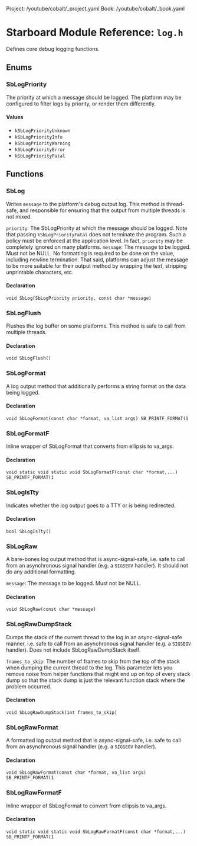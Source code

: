 Project: /youtube/cobalt/_project.yaml
Book: /youtube/cobalt/_book.yaml

# Starboard Module Reference: `log.h`

Defines core debug logging functions.

## Enums

### SbLogPriority

The priority at which a message should be logged. The platform may be configured
to filter logs by priority, or render them differently.

#### Values

*   `kSbLogPriorityUnknown`
*   `kSbLogPriorityInfo`
*   `kSbLogPriorityWarning`
*   `kSbLogPriorityError`
*   `kSbLogPriorityFatal`

## Functions

### SbLog

Writes `message` to the platform's debug output log. This method is thread-safe,
and responsible for ensuring that the output from multiple threads is not mixed.

`priority`: The SbLogPriority at which the message should be logged. Note that
passing `kSbLogPriorityFatal` does not terminate the program. Such a policy must
be enforced at the application level. In fact, `priority` may be completely
ignored on many platforms. `message`: The message to be logged. Must not be
NULL. No formatting is required to be done on the value, including newline
termination. That said, platforms can adjust the message to be more suitable for
their output method by wrapping the text, stripping unprintable characters, etc.

#### Declaration

```
void SbLog(SbLogPriority priority, const char *message)
```

### SbLogFlush

Flushes the log buffer on some platforms. This method is safe to call from
multiple threads.

#### Declaration

```
void SbLogFlush()
```

### SbLogFormat

A log output method that additionally performs a string format on the data being
logged.

#### Declaration

```
void SbLogFormat(const char *format, va_list args) SB_PRINTF_FORMAT(1
```

### SbLogFormatF

Inline wrapper of SbLogFormat that converts from ellipsis to va_args.

#### Declaration

```
void static void static void SbLogFormatF(const char *format,...) SB_PRINTF_FORMAT(1
```

### SbLogIsTty

Indicates whether the log output goes to a TTY or is being redirected.

#### Declaration

```
bool SbLogIsTty()
```

### SbLogRaw

A bare-bones log output method that is async-signal-safe, i.e. safe to call from
an asynchronous signal handler (e.g. a `SIGSEGV` handler). It should not do any
additional formatting.

`message`: The message to be logged. Must not be NULL.

#### Declaration

```
void SbLogRaw(const char *message)
```

### SbLogRawDumpStack

Dumps the stack of the current thread to the log in an async-signal-safe manner,
i.e. safe to call from an asynchronous signal handler (e.g. a `SIGSEGV`
handler). Does not include SbLogRawDumpStack itself.

`frames_to_skip`: The number of frames to skip from the top of the stack when
dumping the current thread to the log. This parameter lets you remove noise from
helper functions that might end up on top of every stack dump so that the stack
dump is just the relevant function stack where the problem occurred.

#### Declaration

```
void SbLogRawDumpStack(int frames_to_skip)
```

### SbLogRawFormat

A formatted log output method that is async-signal-safe, i.e. safe to call from
an asynchronous signal handler (e.g. a `SIGSEGV` handler).

#### Declaration

```
void SbLogRawFormat(const char *format, va_list args) SB_PRINTF_FORMAT(1
```

### SbLogRawFormatF

Inline wrapper of SbLogFormat to convert from ellipsis to va_args.

#### Declaration

```
void static void static void SbLogRawFormatF(const char *format,...) SB_PRINTF_FORMAT(1
```
